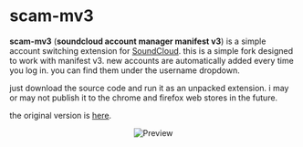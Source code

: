 # scam-mv3

**scam-mv3** (**soundcloud account manager manifest v3**) is a simple account switching extension for [SoundCloud](https://soundcloud.com). this is a simple fork designed to work with manifest v3. new accounts are automatically added every time you log in. you can find them under the username dropdown. 

just download the source code and run it as an unpacked extension. i may or may not publish it to the chrome and firefox web stores in the future.

the original version is [here](https://github.com/sad/scam).

<p align="center">
  <img alt="Preview" src="https://i.imgur.com/BKXKIEe.png"/>
</p>
